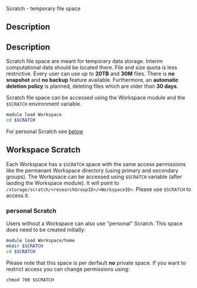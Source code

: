 Scratch - temporary file space

## Description


## Description

Scratch file space are meant for temporary data storage. Interim computational data should be located there. File and size quota is less restrictive. Every user can use up to **20TB** and **30M** files. There is **no snapshot** and **no backup** feature available. Furthermore, an **automatic deletion policy** is planned, deleting files which are older than **30 days**. 

Scratch file space can be accessed using the Workspace module and the `$SCRATCH` environment variable. 

```BASH
module load Workspace
cd $SCRATCH
```

For personal Scratch see [below](scratch.md#peronal-scratch)

## Workspace Scratch
Each Workspace has a `$SCRATCH` space with the same access permissions like the permanant Workspace directory (using primary and secondary groups). The Workpsace can be accessed using `$SCRATCH` variable (after laoding the Workspace module). It will point to `/storage/scratch/<researchGroupID>/<WorkspaceID>`. Please use `$SCRATCH` to access it. 

### personal Scratch

Users without a Workspace can also use "personal" Scratch. This space does need to be created initially:
```BASH
module load Workspace/home
mkdir $SCRATCH
cd $SCRATCH
```

Please note that this space is per derfault **no** private space. If you want to restrict access you can change permissions using:

```
chmod 700 $SCRATCH
```
